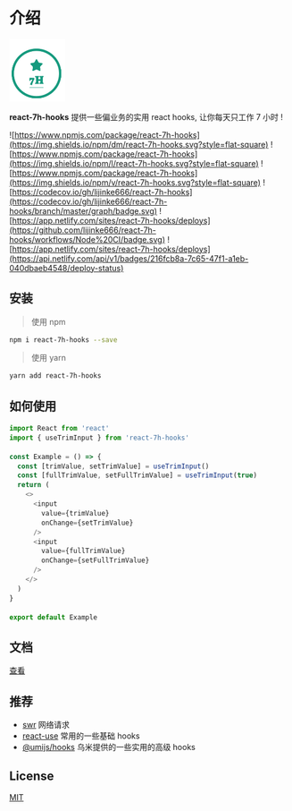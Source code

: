 # 介绍

<img src="./logo.png" alt="logo" style="width: 100px">

**react-7h-hooks** 提供一些偏业务的实用 react hooks, 让你每天只工作 7 小时 !

![https://www.npmjs.com/package/react-7h-hooks](https://img.shields.io/npm/dm/react-7h-hooks.svg?style=flat-square)
![https://www.npmjs.com/package/react-7h-hooks](https://img.shields.io/npm/l/react-7h-hooks.svg?style=flat-square)
![https://www.npmjs.com/package/react-7h-hooks](https://img.shields.io/npm/v/react-7h-hooks.svg?style=flat-square)
![https://codecov.io/gh/lijinke666/react-7h-hooks](https://codecov.io/gh/lijinke666/react-7h-hooks/branch/master/graph/badge.svg)
![https://app.netlify.com/sites/react-7h-hooks/deploys](https://github.com/lijinke666/react-7h-hooks/workflows/Node%20CI/badge.svg)
![https://app.netlify.com/sites/react-7h-hooks/deploys](https://api.netlify.com/api/v1/badges/216fcb8a-7c65-47f1-a1eb-040dbaeb4548/deploy-status)

## 安装

> 使用 npm

```bash
npm i react-7h-hooks --save
```

> 使用 yarn

```bash
yarn add react-7h-hooks
```

## 如何使用

```js
import React from 'react'
import { useTrimInput } from 'react-7h-hooks'

const Example = () => {
  const [trimValue, setTrimValue] = useTrimInput()
  const [fullTrimValue, setFullTrimValue] = useTrimInput(true)
  return (
    <>
      <input
        value={trimValue}
        onChange={setTrimValue}
      />
      <input
        value={fullTrimValue}
        onChange={setFullTrimValue}
      />
    </>
  )
}

export default Example
```

## 文档

[查看](https://react-7h-hooks.netlify.com/)

## 推荐

- [swr](https://github.com/zeit/swr) 网络请求
- [react-use](https://github.com/streamich/react-use) 常用的一些基础 hooks
- [@umijs/hooks](https://github.com/umijs/hooks) 乌米提供的一些实用的高级 hooks

## License

[MIT](https://github.com/lijinke666/react-7h-hooks/blob/master/LICENSE)

